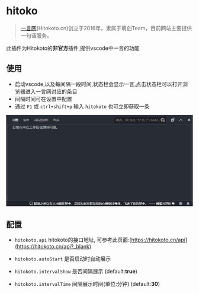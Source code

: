 # hitoko

> [一言网](https://hitokoto.cn?_blank)(Hitokoto.cn)创立于2016年，隶属于萌创Team，目前网站主要提供一句话服务。

此插件为Hitokoto的**非官方**插件,提供vscode中一言的功能


## 使用

* 启动vscode,以及每间隔一段时间,状态栏会显示一言,点击状态栏可以打开浏览器进入一言网对应的条目
* 间隔时间可在设置中配置
* 通过 `F1` 或 `ctrl+shift+p` 输入 `hitokoto` 也可立即获取一条

![usage](sample.jpg)


## 配置

* `hitokoto.api`
    hitokoto的接口地址, 可参考此页面:[https://hitokoto.cn/api](https://hitokoto.cn/api?_blank)
* `hitokoto.autoStart`
    是否启动时自动展示

* `hitokoto.intervalShow`
    是否间隔展示 (default:**true**)

* `hitokoto.intervalTime`
    间隔展示时间(单位:分钟) (default:**30**)

